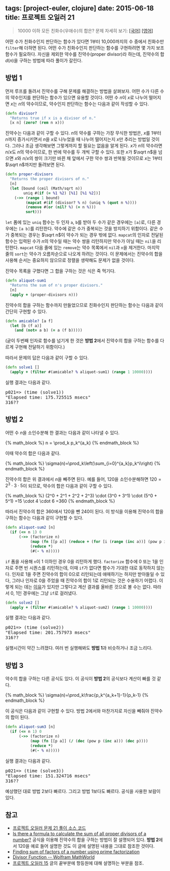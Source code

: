 tags: [project-euler, clojure]
date: 2015-06-18
title: 프로젝트 오일러 21
---
> 10000 이하 모든 친화수(우애수)의 합은?
> 문제 자세히 보기: [[국어]](http://euler.synap.co.kr/prob_detail.php?id=21) [[영어]](https://projecteuler.net/problem=21)

어떤 수가 친화수인지 판단하는 함수가 있다면 1부터 10,000까지의 수 중에서 친화수만 `filter`해 더하면 된다. 어떤 수가 친화수인지 판단하는 함수를 구현하려면 몇 가지 보조 함수가 필요하다. 자신을 제외한 약수를 진약수(proper divisor)라 하는데, 진약수의 합 $d(n)$을 구하는 방법에 따라 풀이가 갈린다.<!--more-->

## 방법 1
먼저 루프를 돌려서 진약수를 구해 문제를 해결하는 방법을 살펴보자. 어떤 수가 다른 수의 약수인지를 판단하는 함수가 있으면 유용할 것이다. 어떤 수 $n$이 $x$로 나누어 떨어지면 $x$는 $n$의 약수이므로, 약수인지 판단하는 함수는 다음과 같이 작성할 수 있다.

```clojure
(defn divisor?
  "Returns true if x is a divisor of n."
  [x n] (zero? (rem n x)))
```

진약수는 다음과 같이 구할 수 있다. $n$의 약수를 구하는 가장 무식한 방법은, $x$를 1부터 $n$까지 증가시키면서 $n$을 $x$로 나누었을 때 나누어 떨어지는지 $x$만 추리는 방법일 것이다. 그러나 조금 생각해보면 그렇게까지 할 필요는 없음을 알게 된다. $x$가 $n$의 약수라면 $n/x$도 $n$의 약수이므로, 한 번에 약수를 두 개씩 구할 수 있다. 또한 $x$가 $\sqrt n$을 넘으면 $x$와 $n/x$의 쌍이 크기만 바뀐 채 앞에서 구한 약수 쌍과 반복될 것이므로 $x$는 1부터 $\sqrt n$까지만 돌려보면 된다.

```clojure
(defn proper-divisors
  "Returns the proper divisors of n."
  [n]
  (let [bound (ceil (Math/sqrt n))
        uniq #(if (= %1 %2) [%1] [%1 %2])]
    (->> (range 1 bound)
         (mapcat #(if (divisor? % n) (uniq % (quot n %))))
         (remove #(or (nil? %) (= n %)))
         sort)))
```

`let` 폼에 있는 `uniq` 함수는 두 인자 `a`, `b`를 받아 두 수가 같은 경우에는 `[a]`로, 다른 경우에는 `[a b]`를 리턴한다. 약수에 같은 수가 중복되는 것을 방지하기 위함이다. 같은 수가 중복되는 경우는 $\sqrt n$이 약수가 되는 경우 밖에 없다. `mapcat`의 인자로 전달된 함수는 입력된 수가 $n$의 약수일 때는 약수 쌍을 리턴하지만 약수가 아닐 때는 `nil`을 리턴한다. `mapcat` 다음 줄에 있는 `remove`는 약수 목록에서 `nil`과 `n`을 제거한다. 마지막 줄의 `sort`는 약수가 오름차순으로 나오게 하려는 것이다. 이 문제에서는 진약수의 합을 사용해 순서는 중요하지 않으므로 정렬을 생략해도 문제가 없을 것이다.

진약수 목록을 구했다면 그 합을 구하는 것은 식은 죽 먹기다.

```clojure
(defn aliquot-sum1
  "Returns the sum of n's proper divisors."
  [n]
  (apply + (proper-divisors n)))
```

진약수의 합을 구하는 함수까지 만들었으므로 친화수인지 판단하는 함수는 다음과 같이 간단히 구현할 수 있다.

```clojure
(defn amicable? [a f]
  (let [b (f a)]
    (and (not= a b) (= a (f b)))))
```

(굳이 두번째 인자로 함수를 넘기게 한 것은 **방법 2**에서 진약수의 합을 구하는 함수를 다르게 구현해 전달하기 위함이다.)

따라서 문제의 답은 다음과 같이 구할 수 있다.

```clojure
(defn solve1 []
  (apply + (filter #(amicable? % aliquot-sum1) (range 1 10000))))
```

실행 결과는 다음과 같다.
<pre class="console">p021=> (time (solve1))
"Elapsed time: 175.725515 msecs"
316??
</pre>

## 방법 2
어떤 수 $n$을 소인수분해 한 결과는 다음과 같이 나타낼 수 있다.

{% math_block %}
n = \prod_k p_k^{a_k}
{% endmath_block %}

이때 약수의 합은 다음과 같다.

{% math_block %}
\sigma(n)=\prod_k\left(\sum_{i=0}^{a_k}p_k^i\right)
{% endmath_block %}

진약수의 합은 위 결과에서 $n$을 빼주면 된다. 예를 들어, 120을 소인수분해하면 $120=2^3 \cdot 3 \cdot 5$이 되므로, 약수의 합은 다음과 같이 구할 수 있다.

{% math_block %}
(2^0 + 2^1 + 2^2 + 2^3) \cdot (3^0 + 3^1) \cdot (5^0 + 5^1) =15 \cdot 4 \cdot 6 =360
{% endmath_block %}

따라서 진약수의 합은 360에서 120을 뺀 240이 된다. 이 방식을 이용해 진약수의 합을 구하는 함수는 다음과 같이 구현할 수 있다.

```clojure
(defn aliquot-sum2 [n]
  (if (<= n 1) 0
      (->> (factorize n)
           (map (fn [[p a]] (reduce + (for [i (range (inc a))] (pow p i)))))
           (reduce *)
           (#(- % n)))))
```

`if` 폼을 사용해 `n`이 1 이하인 경우 0을 리턴하게 했다. `factorize` 함수에 0 또는 1을 인자로 주면 빈 시퀀스를 리턴하는데, 이때 `if`가 없다면 함수가 기대한 대로 동작하지 않는다. 인자로 1을 주면 진약수의 합이 0으로 리턴되는데 애매하기는 하지만 받아들일 수 있다, 그러나 인자로 0을 주었을 때 진약수의 합이 1로 리턴되는 것은 수용하기 어렵다. 이렇게 되는 데는 [이유](/2015/04/06/project-euler-015/)가 있지만 그렇다고 계산 결과를 올바른 것으로 볼 수는 없다. 따라서 0, 1인 경우에는 그냥 `if`로 걸러냈다.

```clojure
(defn solve2 []
  (apply + (filter #(amicable? % aliquot-sum2) (range 1 10000))))
```

실행 결과는 다음과 같다.

<pre class="console">p021=> (time (solve2))
"Elapsed time: 201.757973 msecs"
316??
</pre>

실행시간이 약간 느려졌다. 여러 번 실행해봐도 **방법 1**과 비슷하거나 조금 느리다.

## 방법 3
약수의 합을 구하는 다른 공식도 있다. 이 공식이 **방법 2**의 공식보다 계산이 빠를 것 같다.

{% math_block %}
\sigma(n)=\prod_k\frac{p_k^{a_k+1}-1}{p_k-1}
{% endmath_block %}

이 공식은 다음과 같이 구현할 수 있다. 방법 2에서와 마찬가지로 자신을 빼줘야 진약수의 합이 된다.

```clojure
(defn aliquot-sum3 [n]
  (if (<= n 1) 0
      (->> (factorize n)
           (map (fn [[p a]] (/ (dec (pow p (inc a))) (dec p))))
           (reduce *)
           (#(- % n)))))
```

실행 결과는 다음과 같다.
<pre class="console">p021=> (time (solve3))
"Elapsed time: 151.324716 msecs"
316??
</pre>

예상했던 대로 방법 2보다 빠르다. 그리고 방법 1보다도 빠르다. 공식을 사용한 보람이 있다.

## 참고
* [프로젝트 오일러 문제 21 풀이 소스 코드](https://github.com/ntalbs/euler/blob/master/src/p021.clj)
* [Is there a formula to calculate the sum of all proper divisors of a number?](http://math.stackexchange.com/questions/22721/is-there-a-formula-to-calculate-the-sum-of-all-proper-divisors-of-a-number) 공식을 이용해 진약수의 합을 구하는 방법이 잘 설명되어 있다. **방법 2**에서 120을 예로 들어 설명한 것도 이 글에 설명된 내용을 그대로 참조한 것이다.
* [Finding sum of factors of a number using prime factorization](http://math.stackexchange.com/questions/163245/finding-sum-of-factors-of-a-number-using-prime-factorization)
* [Divisor Function -- Wolfram MathWorld](http://mathworld.wolfram.com/DivisorFunction.html)
* [프로젝트 오일러 15](/2015/04/06/project-euler-015/) 글의 끝부분에 항등원에 대해 설명하는 부분을 참조.
